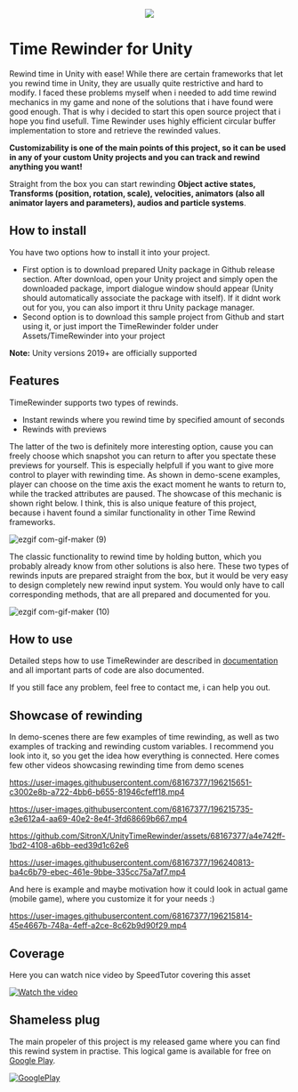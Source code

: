 </p>
<p align="center">
  <img src="https://user-images.githubusercontent.com/68167377/196243323-3509d486-b9dd-4575-9753-134ab1b39de2.png"/>
</p>

# Time Rewinder for Unity

Rewind time in Unity with ease! While there are certain frameworks that let you rewind time in Unity, they are usually quite restrictive and hard to modify. I faced these problems myself when i needed to add time rewind mechanics in my game and none of the solutions that i have found were good enough. That is why i decided to start this open source project that i hope you find usefull. Time Rewinder uses highly efficient circular buffer implementation to store and retrieve the rewinded values.

**Customizability is one of the main points of this project, so it can be used in any of your custom Unity projects and you can track and rewind anything you want!**

Straight from the box you can start rewinding **Object active states, Transforms (position, rotation, scale), velocities, animators (also all animator layers and parameters), audios and particle systems**.

## How to install

You have two options how to install it into your project.

- First option is to download prepared Unity package in Github release section. After download, open your Unity project and simply open the downloaded package, import dialogue window should appear (Unity should automatically associate the package with itself). If it didnt work out for you, you can also import it thru Unity package manager.
- Second option is to download this sample project from Github and start using it, or just import the TimeRewinder folder under Assets/TimeRewinder into your project

<b>Note:</b> Unity versions 2019+ are officially supported

## Features

TimeRewinder supports two types of rewinds.

- Instant rewinds where you rewind time by specified amount of seconds
- Rewinds with previews

The latter of the two is definitely more interesting option, cause you can freely choose which snapshot you can return to after you spectate these previews for yourself. This is especially helpfull if you want to give more control to player with rewinding time. As shown in demo-scene examples, player can choose on the time axis the exact moment he wants to return to, while the tracked attributes are paused. The showcase of this mechanic is shown right below. I think, this is also unique feature of this project, because i havent found a similar functionality in other Time Rewind frameworks.

![ezgif com-gif-maker (9)](https://user-images.githubusercontent.com/68167377/196203578-a476d5b1-5314-49bd-933d-904eba1dd51a.gif)

The classic functionality to rewind time by holding button, which you probably already know from other solutions is also here. These two types of rewinds inputs are prepared straight from the box, but it would be very easy to design completely new rewind input system. You would only have to call corresponding methods, that are all prepared and documented for you.

![ezgif com-gif-maker (10)](https://user-images.githubusercontent.com/68167377/196241351-b1c05483-79e1-4554-8fc2-d4f6efc69b14.gif)


## How to use

Detailed steps how to use TimeRewinder are described in [documentation](https://github.com/SitronX/UnityTimeRewinder/blob/main/Assets/TimeRewinder/Documentation/Unity%20Time%20Rewinder.pdf) and all important parts of code are also documented.

If you still face any problem, feel free to contact me, i can help you out.

## Showcase of rewinding


In demo-scenes there are few examples of time rewinding, as well as two examples of tracking and rewinding custom variables. I recommend you look into it, so you get the idea how everything is connected. Here comes few other videos showcasing rewinding time from demo scenes



https://user-images.githubusercontent.com/68167377/196215651-c3002e8b-a722-4bb6-b655-81946cfeff18.mp4

https://user-images.githubusercontent.com/68167377/196215735-e3e612a4-aa69-40e2-8e4f-3fd68669b667.mp4

https://github.com/SitronX/UnityTimeRewinder/assets/68167377/a4e742ff-1bd2-4108-a6bb-eed39d1c62e6

https://user-images.githubusercontent.com/68167377/196240813-ba4c6b79-ebec-461e-9bbe-335cc75a7af7.mp4


And here is example and maybe motivation how it could look in actual game (mobile game), where you customize it for your needs :)


https://user-images.githubusercontent.com/68167377/196215814-45e4667b-748a-4eff-a2ce-8c62b9d90f29.mp4

## Coverage

Here you can watch nice video by SpeedTutor covering this asset

[![Watch the video](https://img.youtube.com/vi/4BiPytgJmVo/maxresdefault.jpg)](https://www.youtube.com/watch?v=4BiPytgJmVo)



## Shameless plug

The main propeler of this project is my released game where you can find this rewind system in practise. This logical game is available for free on [Google Play](https://play.google.com/store/apps/details?id=com.SitronCOR.Forcel).

[![GooglePlay](https://github.com/SitronX/UnityTimeRewinder/assets/68167377/0723f83b-cb70-4777-a85d-67a7bb138696)](https://play.google.com/store/apps/details?id=com.SitronCOR.Forcel)
